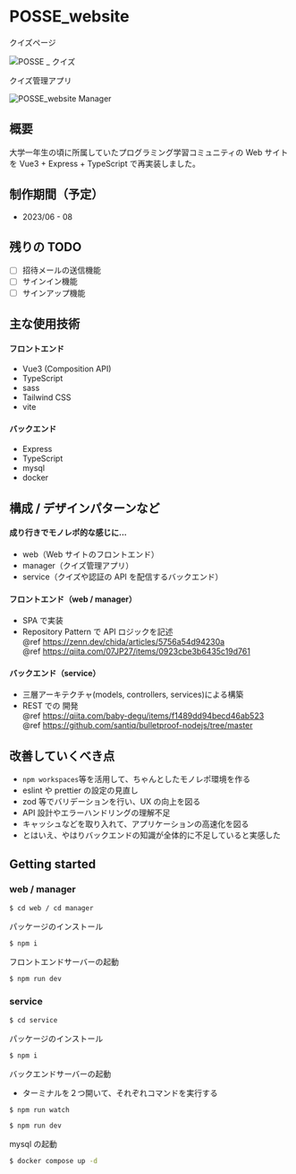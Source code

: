 # POSSE_website

クイズページ

![POSSE _ クイズ](https://github.com/Seiya-Tagami/POSSE_website/assets/107479598/bccb9cd6-ee3b-4d86-b251-fb2d9271cba2)

クイズ管理アプリ

![POSSE_website Manager](https://github.com/Seiya-Tagami/POSSE_website/assets/107479598/1f12c016-0fcd-4b52-9b60-92ecc4a0536a)

## 概要

大学一年生の頃に所属していたプログラミング学習コミュニティの Web サイトを Vue3 + Express + TypeScript で再実装しました。

## 制作期間（予定）

- 2023/06 - 08

## 残りの TODO

- [ ] 招待メールの送信機能
- [ ] サインイン機能
- [ ] サインアップ機能

## 主な使用技術

#### フロントエンド

- Vue3 (Composition API)
- TypeScript
- sass
- Tailwind CSS
- vite

#### バックエンド

- Express
- TypeScript
- mysql
- docker

## 構成 / デザインパターンなど

#### 成り行きでモノレポ的な感じに...

- web（Web サイトのフロントエンド）
- manager（クイズ管理アプリ）
- service（クイズや認証の API を配信するバックエンド）

#### フロントエンド（web / manager）

- SPA で実装
- Repository Pattern で API ロジックを記述  
  @ref https://zenn.dev/chida/articles/5756a54d94230a  
  @ref https://qiita.com/07JP27/items/0923cbe3b6435c19d761

#### バックエンド（service）

- 三層アーキテクチャ(models, controllers, services)による構築
- REST での 開発  
  @ref https://qiita.com/baby-degu/items/f1489dd94becd46ab523  
  @ref https://github.com/santiq/bulletproof-nodejs/tree/master

## 改善していくべき点

- `npm workspaces`等を活用して、ちゃんとしたモノレポ環境を作る
- eslint や prettier の設定の見直し
- zod 等でバリデーションを行い、UX の向上を図る
- API 設計やエラーハンドリングの理解不足
- キャッシュなどを取り入れて、アプリケーションの高速化を図る
- とはいえ、やはりバックエンドの知識が全体的に不足していると実感した

## Getting started

### web / manager

```sh
$ cd web / cd manager
```

パッケージのインストール

```sh
$ npm i
```

フロントエンドサーバーの起動

```sh
$ npm run dev
```

### service

```sh
$ cd service
```

パッケージのインストール

```sh
$ npm i
```

バックエンドサーバーの起動

- ターミナルを２つ開いて、それぞれコマンドを実行する

```sh
$ npm run watch
```

```sh
$ npm run dev
```

mysql の起動

```sh
$ docker compose up -d
```

